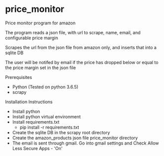 # price_monitor
Price monitor program for amazon

The program reads a json file, with url to scrape, name, email, and configurable price margin

Scrapes the url from the json file from amazon only, and inserts that into a sqlite DB

The user will be notifed by email if the price has dropped below or equal to the price margin set in the json file

Prerequisites
* Python (Tested on python 3.6.5)
* scrapy

Installation Instructions
* Install python 
* Install python virtual environment
* Install requirements.txt
    * pip install -r requirements.txt
* Create the sqlite DB in the scrapy root directory
* Create the amazon_products json file price_monitor directory
* The email is sent through gmail. Go into gmail settings and Check Allow Less Secure Apps - 'On'
